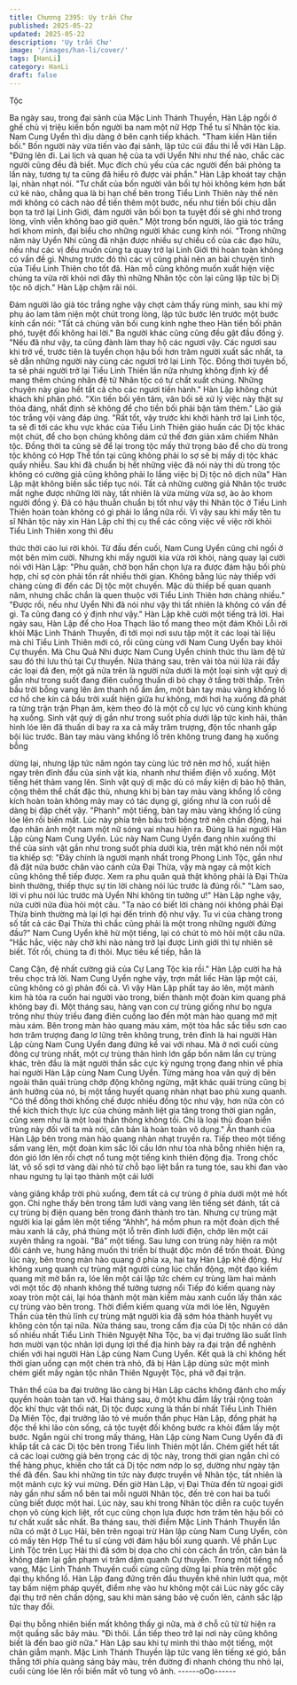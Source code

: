 ```yaml
---
title: Chương 2395: Uy trấn Chư
published: 2025-05-22
updated: 2025-05-22
description: 'Uy trấn Chư'
image: '/images/han-li/cover/'
tags: [HanLi]
category: HanLi
draft: false
---
```


Tộc

Ba ngày sau, trong đại sảnh của Mặc Linh Thánh Thuyền, Hàn
Lập ngồi ở ghế chủ vị triệu kiến bốn người ba nam một nữ Hợp
Thể tu sĩ Nhân tộc kia.
Nam Cung Uyển thì dịu dàng ở bên cạnh tiếp khách.
"Tham kiến Hàn tiền bối."
Bốn người này vừa tiến vào đại sảnh, lập tức cúi đầu thi lễ với
Hàn Lập.
"Đứng lên đi. Lai lịch và quan hệ của ta với Uyển Nhi như thế
nào, chắc các người cũng đều đã biết. Mục đích chủ yếu của các
người đến bái phỏng ta lần này, tương tự ta cũng đã hiểu rõ được
vài phần." Hàn Lập khoát tay chặn lại, nhàn nhạt nói.
"Tư chất của bốn người vãn bối tự hỏi không kém hơn bất cứ kẻ
nào, chẳng qua là bị hạn chế bên trong Tiểu Linh Thiên này thế
nên mới không có cách nào để tiến thêm một bước, nếu như tiền
bối chịu dẫn bọn ta trở lại Linh Giới, đám người vãn bối bọn ta
tuyệt đối sẽ ghi nhớ trong lòng, vĩnh viễn không bao giờ quên."
Một trong bốn người, lão giả tóc trắng hơi khom mình, đại biểu
cho những người khác cung kính nói.
"Trong những năm này Uyển Nhi cũng đã nhận được nhiều sự
chiếu cố của các đạo hữu, nếu như các vị đều muốn cùng ta quay
trở lại Linh Giới thì hoàn toàn không có vấn đề gì. Nhưng trước
đó thì các vị cũng phải nên an bài chuyện tình của Tiểu Linh Thiên
cho tốt đã. Hàn mỗ cũng không muốn xuất hiện việc chúng ta vừa
rời khỏi nơi đây thì những Nhân tộc còn lại cũng lập tức bị Dị tộc
nô dịch." Hàn Lập chậm rãi nói.

Đám người lão giả tóc trắng nghe vậy chợt cảm thấy rùng mình,
sau khi mỹ phụ áo lam tâm niện một chút trong lòng, lập tức bước
lên trước một bước kính cẩn nói:
"Tất cả chúng vãn bối cung kính nghe theo Hàn tiền bối phân phó,
tuyệt đối không hai lời."
Ba người khác cũng cũng đều gật đầu đồng ý.
"Nếu đã như vậy, ta cũng đành làm thay hộ các ngươi vậy. Các
ngươi sau khi trở về, trước tiên là tuyển chọn hậu bối hơn trăm
người xuất sắc nhất, ta sẽ dẫn những người này cùng các ngươi
trở lại Linh Tộc. Đồng thời tuyên bố, ta sẽ phái người trở lại Tiểu
Linh Thiên lần nữa nhưng không định kỳ để mang thêm chúng
nhân đệ tử Nhân tộc có tư chất xuất chúng. Những chuyện này
giao hết tất cả cho các ngươi tiến hành." Hàn Lập không chút
khách khí phân phó.
"Xin tiền bối yên tâm, vãn bối sẽ xử lý việc này thật sự thỏa đáng,
nhất định sẽ không để cho tiền bối phải bận tâm thêm." Lão giả
tóc trắng vội vàng đáp ứng.
"Rất tốt, vậy trước khi khởi hành trở lại Linh tộc, ta sẽ đi tới các
khu vực khác của Tiểu Linh Thiên giáo huấn các Dị tộc khác một
chút, để cho bọn chúng không dám cứ thế đơn giản xâm chiếm
Nhân tộc. Đồng thời ta cũng sẽ để lại trong tộc mấy thứ trọng bảo
để cho dù trong tộc không có Hợp Thể tồn tại cũng không phải lo
sợ sẽ bị mấy dị tộc khác quấy nhiễu. Sau khi đã chuẩn bị hết
những việc đã nói này thì dù trong tộc không có cường giả cũng
không phải lo lắng việc bị Dị tộc nô dịch nữa" Hàn Lập mặt không
biến sắc tiếp tục nói.
Tất cả những cường giả Nhân tộc trước mắt nghe được những
lời này, tất nhiên là vừa mừng vừa sợ, ào ào khom người đồng ý.
Đã có hậu thuẫn chuẩn bị tốt như vậy thì Nhân tộc ở Tiểu Linh
Thiên hoàn toàn không có gì phải lo lắng nữa rồi.
Vì vậy sau khi mấy tên tu sĩ Nhân tộc này xin Hàn Lập chỉ thị cụ
thể các công việc về việc rời khỏi Tiểu Linh Thiên xong thì đều

thức thời cáo lui rời khỏi.
Từ đầu đến cuối, Nam Cung Uyển cũng chỉ ngồi ở một bên mỉm
cười.
Nhưng khi mấy người kia vừa rời khỏi, nàng quay lại cười nói với
Hàn Lập:
"Phu quân, chờ bọn hắn chọn lựa ra được đám hậu bối phù hợp,
chỉ sợ còn phải tốn rất nhiều thời gian. Không bằng lúc này thiếp
với chàng cùng đi đến các Dị tộc một chuyến. Mặc dù thiếp bế
quan quanh năm, nhưng chắc chắn là quen thuộc với Tiểu Linh
Thiên hơn chàng nhiều."
"Được rồi, nếu như Uyển Nhi đã nói như vậy thì tất nhiên là
không có vấn đề gì. Ta cũng đang có ý định như vậy." Hàn Lập
khẽ cười một tiếng trả lời.
Hai ngày sau, Hàn Lập để cho Hoa Thạch lão tổ mang theo một
đám Khôi Lỗi rời khỏi Mặc Linh Thánh Thuyền, đi tới mọi nơi sưu
tập một ít các loại tài liệu mà chỉ Tiểu Linh Thiên mới có, rồi cũng
cùng với Nam Cung Uyển bay khỏi Cự thuyền.
Mà Chu Quả Nhi được Nam Cung Uyển chính thức thu làm đệ tử
sau đó thì lưu thủ tại Cự thuyền.
Nửa tháng sau, trên vài tòa núi lửa rải đầy các loại đá đen, một gã
nửa trên là người nửa dưới là một loại sinh vật quỷ dị gần như
trong suốt đang điên cuồng thuấn di bỏ chạy ở tầng trời thấp.
Trên bầu trời bỗng vang lên âm thanh nổ ầm ầm, một bàn tay
màu vàng khổng lồ cơ hồ che kín cả bầu trời xuất hiện giữa hư
không, mới hơi hạ xuống đã phát ra từng trận trận Phạn âm, kèm
theo đó là một cỗ cự lực vô cùng kinh khủng hạ xuống.
Sinh vật quỷ dị gần như trong suốt phía dưới lập tức kinh hãi,
thân hình lóe lên đã thuấn di bay ra xa cả mấy trăm trượng, độn
tốc nhanh gấp bội lúc trước.
Bàn tay màu vàng khổng lồ trên không trung đang hạ xuống bỗng

dừng lại, nhưng lập tức năm ngón tay cùng lúc trở nên mơ hồ,
xuất hiện ngay trên đỉnh đầu của sinh vật kia, nhanh như thiểm
điện vỗ xuống.
Một tiếng hét thảm vang lên.
Sinh vật quỷ dị mặc dù có mấy kiện dị bảo hộ thân, cộng thêm thể
chất đặc thù, nhưng khi bị bàn tay màu vàng khổng lồ công kích
hoàn toàn không mảy may có tác dụng gì, giống như là con ruồi
dễ dàng bị đập chết vậy.
"Phanh" một tiếng, bàn tay màu vàng khổng lồ cũng lóe lên rồi
biến mất.
Lúc này phía trên bầu trời bồng trở nên chấn động, hai đạo nhân
ảnh một nam một nữ sóng vai nhau hiện ra.
Đúng là hai người Hàn Lập cùng Nam Cung Uyển.
Lúc này Nam Cung Uyển đang nhìn xuống thi thể của sinh vật
gần như trong suốt phía dưới kia, trên mặt khó nén nổi một tia
khiếp sợ:
"Đây chính là người mạnh nhất trong Phong Linh Tộc, gần như đã
đặt nửa bước chân vào cánh cửa Đại Thừa, vậy mà ngay cả một
kích cũng không thể tiếp được. Xem ra phu quân quả thật không
phải là Đại Thừa bình thường, thiếp thực sự tin lời chàng nói lúc
trước là đúng rồi."
"Làm sao, lời vi phu nói lúc trước mà Uyển Nhi không tin tưởng
ư!" Hàn Lập nghe vậy, nửa cười nửa đùa hỏi một câu.
"Ta nào có biết lời chàng nói không phải Đại Thừa bình thường
mà lại lợi hại đến trình độ như vậy. Tu vi của chàng trong số tất cả
các Đại Thừa thì chắc cũng phải là một trong những người đứng
đầu?" Nam Cung Uyển khẽ hừ một tiếng, lại có chút tò mò hỏi
một câu nữa.
"Hắc hắc, việc này chờ khi nào nàng trở lại được Linh giới thì tự
nhiên sẽ biết. Tốt rồi, chúng ta đi thôi. Mục tiêu kế tiếp, hẳn là

Cang Cận, đệ nhất cường giả của Cự Lang Tộc kia rồi." Hàn Lập
cười ha hả trêu chọc trả lời.
Nam Cung Uyển nghe vậy, trợn mắt liếc Hàn lập một cái, cũng
không có gì phản đối cả.
Vì vậy Hàn Lập phất tay áo lên, một mảnh kim hà tỏa ra cuốn hai
người vào trong, biến thành một đoàn kim quang phá không bay
đi.
Một tháng sau, hàng vạn con cự trùng giống như bọ ngựa trông
như thủy triều đang điên cuồng lao đến một màn hào quang mờ
mịt màu xám.
Bên trong màn hào quang màu xám, một tòa hắc sắc tiểu sơn cao
hơn trăm trượng đang lơ lửng trên không trung, trên đỉnh là hai
người Hàn Lập cùng Nam Cung Uyển đang đứng kề vai với nhau.
Mà ở nơi cuối cùng đông cự trùng nhất, một cự trùng thân hình
lớn gấp bốn năm lần cự trùng khác, trên đầu là mặt người thần
sắc cực kỳ ngưng trọng đang nhìn về phía hai người Hàn Lập
cùng Nam Cung Uyển.
Từng mảng hoa văn quỷ dị bên ngoài thân quái trùng chớp động
không ngừng, mặt khác quái trùng cũng bị ảnh hưởng của nó, bị
một tầng huyết quang nhàn nhạt bao phủ xung quanh.
"Có thể đồng thời khống chế được nhiều đồng tộc như vậy, hơn
nữa còn có thể kích thích thực lực của chúng mãnh liệt gia tăng
trong thời gian ngắn, cũng xem như là một loại thần thông không
tồi. Chỉ là loại thủ đoạn biển trùng này đối với ta mà nói, căn bản
là hoàn toàn vô dụng." Ân thanh của Hàn Lập bên trong màn hào
quang nhàn nhạt truyền ra.
Tiếp theo một tiếng sấm vang lên, một đoàn kim sắc lôi cầu lớn
như tòa nhà bỗng nhiên hiện ra, đón gió lớn lên rồi chợt nổ tung
một tiếng kinh thiên động địa.
Trong chốc lát, vô số sợi tơ vàng dài nhỏ từ chỗ bạo liệt bắn ra
tung tóe, sau khi đan vào nhau ngưng tụ lại tạo thành một cái lưới

vàng giăng khắp trời phủ xuống, đem tất cả cự trùng ở phía dưới
một mẻ hốt gọn.
Chỉ nghe thấy bên trong tấm lưới vàng vang lên tiếng sét đánh,
tất cả cự trùng bị điện quang bên trong đánh thành tro tàn.
Nhưng cự trùng mặt người kia lại gầm lên một tiếng “Ahhh”, há
mồm phun ra một đoàn dịch thể màu xanh lá cây, phá thủng một
lỗ trên đỉnh lưới điện, chớp lên một cái xuyên thẳng ra ngoài.
"Bá" một tiếng.
Sau lưng con trùng này hiện ra một đôi cánh ve, hung hăng muốn
thi triển bí thuật độc môn để trốn thoát.
Đúng lúc này, bên trong màn hào quang ở phía xa, hai tay Hàn
Lập khẽ động.
Hư không xung quanh cự trùng mặt người cùng lúc chấn động,
một đạo kiếm quang mịt mờ bắn ra, lóe lên một cái lập tức chém
cự trùng làm hai mảnh với một tốc độ nhanh không thể tưởng
tượng nổi
Tiếp đó kiếm quang này xoay tròn một cái, lại hóa thành một màn
kiếm màu xanh cuốn lấy thân xác cự trùng vào bên trong.
Thời điểm kiếm quang vừa mới lóe lên, Nguyên Thần của tên thủ
lĩnh cự trùng mặt người kia đã sớm hóa thành huyết vụ không
còn tồn tại nữa.
Nửa tháng sau, trong cấm địa của Dị tộc nhân có dân số nhiều
nhất Tiểu Linh Thiên Nguyệt Nha Tộc, ba vị đại trưởng lão suất
lĩnh hơn mười vạn tộc nhân lợi dụng lợi thế địa hình bày ra đại
trận để nghênh chiến với hai người Hàn Lập cùng Nam Cung
Uyển.
Kết quả là chỉ không hết thời gian uống cạn một chén trà nhỏ, đã
bị Hàn Lập dùng sức một mình chém giết mấy ngàn tộc nhân
Thiên Nguyệt Tộc, phá vỡ đại trận.

Thân thể của ba đại trưởng lão càng bị Hàn Lập cáchs không
đánh cho mấy quyền hoàn toàn tan vỡ.
Hai tháng sau, ở một khu đầm lầy trải rộng toàn độc khí thực vật
thối nát, Dị tộc được xưng là thần bí nhất Tiểu Linh Thiên Dạ Miên
Tộc, đại trưởng lão tỏ vẻ muốn thần phục Hàn Lập, đồng phát hạ
độc thề khi lão còn sống, cả tộc tuyệt đối không bước ra khỏi đầm
lấy một bước.
Ngắn ngủi chỉ trong mấy tháng, Hàn Lập cùng Nam Cung Uyển
đã đi khắp tất cả các Dị tộc bên trong Tiểu linh Thiên một lần.
Chém giết hết tất cả các loại cường giả bên trọng các dị tộc này,
trong thời gian ngắn chỉ có thể hàng phục, khiến cho tất cả Dị tộc
nơm nớp lo sợ, dường như ngày tận thế đã đến.
Sau khi những tin tức này được truyền về Nhân tộc, tất nhiên là
một mảnh cực kỳ vui mừng.
Đến giờ Hàn Lập, vị Đại Thừa đến từ ngoại giới này gần như sấm
nổ bên tai mỗi người Nhân tộc, đến trẻ con hai ba tuổi cũng biết
được một hai. Lúc này, sau khi trong Nhân tộc diễn ra cuộc tuyển
chọn vô cùng kịch liệt, rốt cục cũng chọn lựa được hơn trăm tên
hậu bối có tư chất xuất sắc nhất.
Ba tháng sau, thời điểm Mặc Linh Thánh Thuyền lần nữa có mặt
ở Lục Hải, bên trên ngoại trừ Hàn lập cùng Nam Cung Uyển, còn
có mấy tên Hợp Thể tu sĩ cùng với đám hậu bối xung quanh.
Về phần Lục Linh Tộc trên Lục Hải thì đã sớm bị dọa cho chỉ còn
cách ẩn trốn, căn bản là không dám lại gần phạm vi trăm dặm
quanh Cự thuyền.
Trong một tiếng nổ vang, Mặc Linh Thánh Thuyền cuối cùng cũng
dừng lại phía trên một gốc đại thụ khổng lồ.
Hàn Lập đang đứng trên đầu thuyền khẽ nhìn lướt qua, một tay
bấm niệm pháp quyết, điểm nhẹ vào hư không một cái
Lúc này gốc cây đại thụ trở nên chấn dộng, sau khi màn sáng bảo
vệ cuốn lên, cảnh sắc lập tức thay đổi.

Đại thụ bỗng nhiên biến mất không thấy gì nữa, mà ở chỗ cũ từ
từ hiện ra một quầng sắc bảy màu.
"Đi thôi. Lần tiếp theo trở lại nơi này cũng không biết là đến bao
giờ nữa." Hàn Lập sau khi tự mình thì thào một tiếng, một chân
giẫm mạnh.
Mặc Linh Thánh Thuyền lập tức vang lên tiếng xé gió, bắn thẳng
tới phía quàng sáng bảy màu, trên đường đi nhanh chóng thu nhỏ
lại, cuối cùng lóe lên rồi biến mất vô tung vô ảnh.
------oOo------
